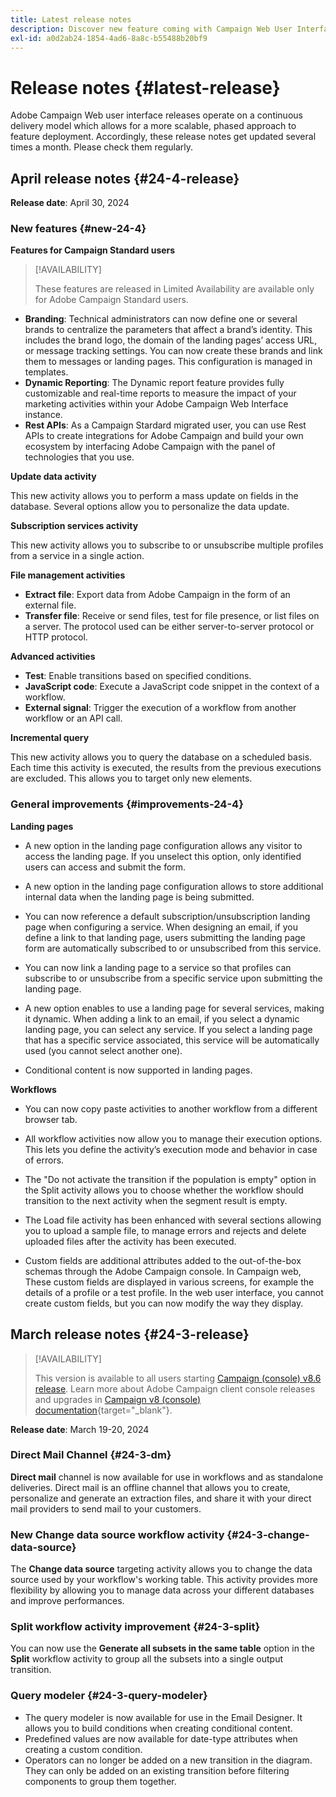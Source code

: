 ```yaml
---
title: Latest release notes
description: Discover new feature coming with Campaign Web User Interface
exl-id: a0d2ab24-1854-4ad6-8a8c-b55488b20bf9
---
```

# Release notes {#latest-release}

<!--Last update: **March 19, 2024**-->

Adobe Campaign Web user interface releases operate on a continuous delivery model which allows for a more scalable, phased approach to feature deployment. Accordingly, these release notes get updated several times a month. Please check them regularly.

## April release notes {#24-4-release}

**Release date**: April 30, 2024

### New features {#new-24-4}

**Features for Campaign Standard users**

>[!AVAILABILITY]
>
>These features are released in Limited Availability are available only for Adobe Campaign Standard users.

* **Branding**: Technical administrators can now define one or several brands to centralize the parameters that affect a brand’s identity. This includes the brand logo, the domain of the landing pages’ access URL, or message tracking settings. You can now create these brands and link them to messages or landing pages. This configuration is managed in templates.
* **Dynamic Reporting**: The Dynamic report feature provides fully customizable and real-time reports to measure the impact of your marketing activities within your Adobe Campaign Web Interface instance.
* **Rest APIs**: As a Campaign Stardard migrated user, you can use Rest APIs to create integrations for Adobe Campaign and build your own ecosystem by interfacing Adobe Campaign with the panel of technologies that you use.

<!--
* **Audit Trail**

The Audit trail feature constantly records a detailed log of actions and events taking place within the Adobe Campaign instance in real-time. It offers a convenient method to access a chronological record of data, addressing queries such as: the status of workflows, the latest individuals to modify them, or the activities performed by users within the instance.
-->
**Update data activity** 

This new activity allows you to perform a mass update on fields in the database. Several options allow you to personalize the data update.

**Subscription services activity**

This new activity allows you to subscribe to or unsubscribe multiple profiles from a service in a single action.

**File management activities**

* **Extract file**: Export data from Adobe Campaign in the form of an external file.
* **Transfer file**: Receive or send files, test for file presence, or list files on a server. The protocol used can be either server-to-server protocol or HTTP protocol.

**Advanced activities**

* **Test**: Enable transitions based on specified conditions.
* **JavaScript code**: Execute a JavaScript code snippet in the context of a workflow.
* **External signal**: Trigger the execution of a workflow from another workflow or an API call.

**Incremental query**

This new activity allows you to query the database on a scheduled basis. Each time this activity is executed, the results from the previous executions are excluded. This allows you to target only new elements.

### General improvements {#improvements-24-4}

**Landing pages**

<!--**Autorize Unidentified Visitor in Landing Pages**: -->

* A new option in the landing page configuration allows any visitor to access the landing page. If you unselect this option, only identified users can access and submit the form.

<!--Landing pages - Storing additional data on submission-->

* A new option in the landing page configuration allows to store additional internal data when the landing page is being submitted.

<!--**Landing pages - Referencing landing page while configuring a service**: It is now possible to-->

* You can now reference a default subscription/unsubscription landing page when configuring a service. When designing an email, if you define a link to that landing page, users submitting the landing page form are automatically subscribed to or unsubscribed from this service.

<!--**Landing Pages: Linking Landing page to subscription service**: It is now possible to * **Branding + Landing Pages**: TBD-->

* You can now link a landing page to a service so that profiles can subscribe to or unsubscribe from a specific service upon submitting the landing page.

<!--**Landing Page - Option to call different services on a user action**: -->

* A new option enables to use a landing page for several services, making it dynamic. When adding a link to an email, if you select a dynamic landing page, you can select any service. If you select a landing page that has a specific service associated, this service will be automatically used (you cannot select another one).

<!--Landing Pages - Support conditional content-->

* Conditional content is now supported in landing pages.

**Workflows**

<!--**Workflow - Copy/Paste into another tab**: -->

* You can now copy paste activities to another workflow from a different browser tab.

<!--**Workflow - Execution options**: -->

* All workflow activities now allow you to manage their execution options. This lets you define the activity’s execution mode and behavior in case of errors.

<!-- **Workflow - Split Activity - Support Skipping Empty Transition**: -->

* The "Do not activate the transition if the population is empty" option in the Split activity allows you to choose whether the workflow should transition to the next activity when the segment result is empty.

<!--* **Workflow - Load file activity improvements**-->

* The Load file activity has been enhanced with several sections allowing you to upload a sample file, to manage errors and rejects and delete uploaded files after the activity has been executed.

<!--* **Support of custom fields**-->

* Custom fields are additional attributes added to the out-of-the-box schemas through the Adobe Campaign console. In Campaign web, These custom fields are displayed in various screens, for example the details of a profile or a test profile. In the web user interface, you cannot create custom fields, but you can now modify the way they display. 

## March release notes {#24-3-release}

>[!AVAILABILITY]
>
>This version is available to all users starting [Campaign (console) v8.6 release](https://experienceleague.adobe.com/docs/campaign/campaign-v8/releases/release-notes.html). Learn more about Adobe Campaign client console releases and upgrades in [Campaign v8 (console) documentation](https://experienceleague.adobe.com/docs/campaign/campaign-v8/releases/upgrades.html){target="_blank"}.

**Release date**: March 19-20, 2024

### Direct Mail Channel {#24-3-dm}

**Direct mail** channel is now available for use in workflows and as standalone deliveries. Direct mail is an offline channel that allows you to create, personalize and generate an extraction files, and share it with your direct mail providers to send mail to your customers.

### New Change data source workflow activity {#24-3-change-data-source}

The **Change data source** targeting activity allows you to change the data source used by your workflow's working table. This activity provides more flexibility by allowing you to manage data across your different databases and improve performances.

### Split workflow activity improvement {#24-3-split}

You can now use the **Generate all subsets in the same table** option in the **Split** workflow activity to group all the subsets into a single output transition.

### Query modeler {#24-3-query-modeler}

* The query modeler is now available for use in the Email Designer. It allows you to build conditions when creating conditional content.
* Predefined values are now available for date-type attributes when creating a custom condition. 
* Operators can no longer be added on a new transition in the diagram. They can only be added on an existing transition before filtering components to group them together. 
